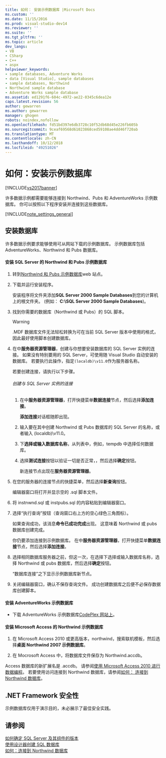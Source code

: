 ```yaml
---
title: 如何： 安装示例数据库 |Microsoft Docs
ms.custom: ''
ms.date: 11/15/2016
ms.prod: visual-studio-dev14
ms.reviewer: ''
ms.suite: ''
ms.tgt_pltfrm: ''
ms.topic: article
dev_langs:
- VB
- CSharp
- C++
- aspx
helpviewer_keywords:
- sample databases, Adventure Works
- data [Visual Studio], sample databases
- sample databases, Northwind
- Northwind sample database
- Adventure Works sample database
ms.assetid: ed1291f6-604c-4972-ae22-0345c6dea12e
caps.latest.revision: 56
author: gewarren
ms.author: gewarren
manager: ghogen
robots: noindex,nofollow
ms.openlocfilehash: fd51bd397e6db3728c10f52db68d45e226fb605b
ms.sourcegitcommit: 9ceaf69568d61023868ced59108ae4dd46f720ab
ms.translationtype: MT
ms.contentlocale: zh-CN
ms.lasthandoff: 10/12/2018
ms.locfileid: "49251026"
---
```

# <a name="how-to-install-sample-databases"></a>如何：安装示例数据库
[!INCLUDE[vs2017banner](../includes/vs2017banner.md)]

许多数据示例都需要能够连接到 Northwind、Pubs 和 AdventureWorks 示例数据库。 你可以按照以下程序安装并连接到这些数据库。  
  
 [!INCLUDE[note_settings_general](../includes/note-settings-general-md.md)]  
  
## <a name="installing-databases"></a>安装数据库  
 许多数据示例要求能够使用可从网站下载的示例数据库。 示例数据库包括 AdventureWorks、Northwind 和 Pubs 数据库。  
  
#### <a name="to-install-the-northwind-and-pubs-sample-databases-for-sql-server"></a>安装 SQL Server 的 Northwind 和 Pubs 示例数据库  
  
1.  转到[Northwind 和 Pubs 示例数据库](http://go.microsoft.com/fwlink?linkid=64296)web 站点。  
  
2.  下载并运行安装程序。  
  
     安装程序将文件夹添加**SQL Server 2000 Sample Databases**到您的计算机上的根文件夹。 (例如： **C:\SQL Server 2000 Sample Databases**)。  
  
3.  找到你需要的数据库（Northwind 或 Pubs）的 SQL 脚本。  
  
    > [!WARNING]
    >  .MDF 数据库文件无法轻松转换为可在当前 SQL Server 版本中使用的格式，因此最好使用脚本创建数据库。  
  
4.  在中**服务器资源管理器**，创建与你想要安装数据库的 SQL Server 实例的连接。 如果没有特别要用的 SQL Server，可使用随 Visual Studio 自动安装的数据库。 若要执行此操作，指定`(localdb)\v11.0`作为服务器名称。  
  
     若要创建连接，请执行以下步骤。  
  
    ###### <a name="to-create-a-connection-to-an-instance-of-sql-server"></a>创建与 SQL Server 实例的连接  
  
    1.  在中**服务器资源管理器**，打开快捷菜单**数据连接**节点，然后选择**添加连接**。  
  
         **添加连接**对话框随即出现。  
  
    2.  输入要在其中创建 Northwind 或 Pubs 数据库的 SQL Server 的名称，或者输入 (localdb)\v11.0。  
  
    3.  下**选择或输入数据库名称**，从列表中，例如，tempdb 中选择任何数据库。  
  
    4.  选择**测试连接**按钮以验证一切是否正常，，然后选择**确定**按钮。  
  
         新连接节点出现在**服务器资源管理器**。  
  
5.  在您的服务器的连接节点的快捷菜单，然后选择**新查询**按钮。  
  
     编辑器窗口将打开并显示空的 .sql 脚本文件。  
  
6.  将 instnwnd.sql 或 instpubs.sql 的内容粘贴到编辑器窗口。  
  
7.  选择“执行查询”按钮（查询窗口右上方的空心绿色三角图标）。  
  
     如果查询成功，该消息**命令已成功完成**出现。 这意味着 Northwind 或 pubs 数据库创建完成。  
  
     你仍要添加连接到示例数据库。 在中**服务器资源管理器**，打开快捷菜单**数据连接**节点，然后选择**添加连接**。  
  
8.  选择相同数据库服务器之前，但这一次，在选择下选择或输入数据库名称，选择 Northwind 或 pubs 数据库，然后选择**确定**按钮。  
  
     “数据库连接”之下显示示例数据库新节点。  
  
9. 关闭编辑器窗口，确认不保存查询文件。 成功创建数据库之后便不必保存数据库创建脚本。  
  
#### <a name="to-install-the-adventureworks-sample-databases"></a>安装 AdventureWorks 示例数据库  
  
-   下载 AdventureWorks 示例数据库[CodePlex 网站上](http://go.microsoft.com/fwlink/?linkid=87843)。  
  
#### <a name="to-install-the-northwind-sample-database-for-microsoft-access"></a>安装 Microsoft Access 的 Northwind 示例数据库  
  
1.  在 Microsoft Access 2010 或更高版本，northwind，搜索联机模板，然后选择**桌面 Northwind 2007 示例数据库**。  
  
2.  在 Mocrosoft Access 中，将数据库文件保存为 Northwind.accdb。  
  
 Access 数据库的新扩展名是 .accdb。 请参阅[使用 Microsoft Access 2010 进行数据编程](http://msdn.microsoft.com/library/office/ff965871.aspx)。 若要使用访问连接到 Northwind 数据库，请参阅[如何： 连接到 Northwind 数据库](../data-tools/how-to-connect-to-the-northwind-database.md)。  
  
## <a name="net-framework-security"></a>.NET Framework 安全性  
 示例数据库仅用于演示目的，未必展示了最佳安全实践。  
  
## <a name="see-also"></a>请参阅  
 [如何确定 SQL Server 及其组件的版本](http://support.microsoft.com/kb/321185)   
 [使用设计器创建 SQL 数据库](../data-tools/create-a-sql-database-by-using-a-designer.md)   
 [如何：连接到 Northwind 数据库](../data-tools/how-to-connect-to-the-northwind-database.md)